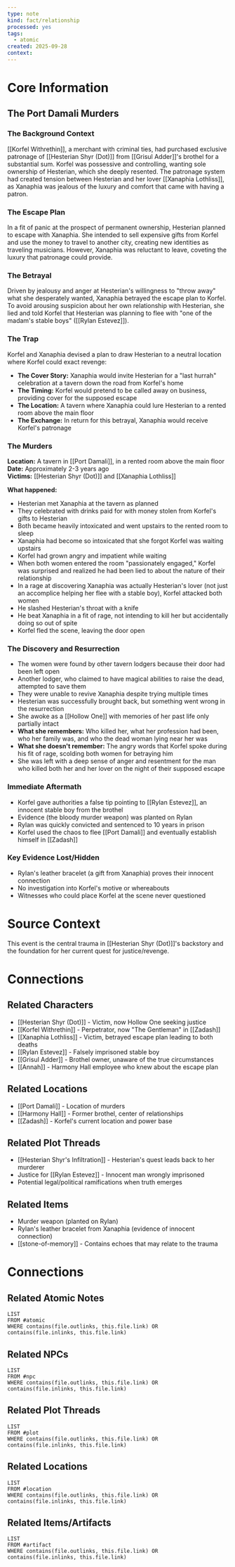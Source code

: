 ```yaml
---
type: note
kind: fact/relationship
processed: yes
tags:
  - atomic
created: 2025-09-28
context:
---
```

# Core Information

## The Port Damali Murders

### **The Background Context**

[[Korfel Withrethin]], a merchant with criminal ties, had purchased exclusive patronage of [[Hesterian Shyr (Dot)]] from [[Grisul Adder]]'s brothel for a substantial sum. Korfel was possessive and controlling, wanting sole ownership of Hesterian, which she deeply resented. The patronage system had created tension between Hesterian and her lover [[Xanaphia Lothliss]], as Xanaphia was jealous of the luxury and comfort that came with having a patron.

### **The Escape Plan**

In a fit of panic at the prospect of permanent ownership, Hesterian planned to escape with Xanaphia. She intended to sell expensive gifts from Korfel and use the money to travel to another city, creating new identities as traveling musicians. However, Xanaphia was reluctant to leave, coveting the luxury that patronage could provide.

### **The Betrayal**

Driven by jealousy and anger at Hesterian's willingness to "throw away" what she desperately wanted, Xanaphia betrayed the escape plan to Korfel. To avoid arousing suspicion about her own relationship with Hesterian, she lied and told Korfel that Hesterian was planning to flee with "one of the madam's stable boys" ([[Rylan Estevez]]).

### **The Trap**

Korfel and Xanaphia devised a plan to draw Hesterian to a neutral location where Korfel could exact revenge:

- **The Cover Story:** Xanaphia would invite Hesterian for a "last hurrah" celebration at a tavern down the road from Korfel's home
- **The Timing:** Korfel would pretend to be called away on business, providing cover for the supposed escape
- **The Location:** A tavern where Xanaphia could lure Hesterian to a rented room above the main floor
- **The Exchange:** In return for this betrayal, Xanaphia would receive Korfel's patronage

### **The Murders**

**Location:** A tavern in [[Port Damali]], in a rented room above the main floor  
**Date:** Approximately 2-3 years ago  
**Victims:** [[Hesterian Shyr (Dot)]] and [[Xanaphia Lothliss]]

**What happened:**

- Hesterian met Xanaphia at the tavern as planned
- They celebrated with drinks paid for with money stolen from Korfel's gifts to Hesterian
- Both became heavily intoxicated and went upstairs to the rented room to sleep
- Xanaphia had become so intoxicated that she forgot Korfel was waiting upstairs
- Korfel had grown angry and impatient while waiting
- When both women entered the room "passionately engaged," Korfel was surprised and realized he had been lied to about the nature of their relationship
- In a rage at discovering Xanaphia was actually Hesterian's lover (not just an accomplice helping her flee with a stable boy), Korfel attacked both women
- He slashed Hesterian's throat with a knife
- He beat Xanaphia in a fit of rage, not intending to kill her but accidentally doing so out of spite
- Korfel fled the scene, leaving the door open

### **The Discovery and Resurrection**

- The women were found by other tavern lodgers because their door had been left open
- Another lodger, who claimed to have magical abilities to raise the dead, attempted to save them
- They were unable to revive Xanaphia despite trying multiple times
- Hesterian was successfully brought back, but something went wrong in the resurrection
- She awoke as a [[Hollow One]] with memories of her past life only partially intact
- **What she remembers:** Who killed her, what her profession had been, who her family was, and who the dead woman lying near her was
- **What she doesn't remember:** The angry words that Korfel spoke during his fit of rage, scolding both women for betraying him
- She was left with a deep sense of anger and resentment for the man who killed both her and her lover on the night of their supposed escape

### **Immediate Aftermath**

- Korfel gave authorities a false tip pointing to [[Rylan Estevez]], an innocent stable boy from the brothel
- Evidence (the bloody murder weapon) was planted on Rylan
- Rylan was quickly convicted and sentenced to 10 years in prison
- Korfel used the chaos to flee [[Port Damali]] and eventually establish himself in [[Zadash]]

### **Key Evidence Lost/Hidden**

- Rylan's leather bracelet (a gift from Xanaphia) proves their innocent connection
- No investigation into Korfel's motive or whereabouts
- Witnesses who could place Korfel at the scene never questioned

# Source Context

This event is the central trauma in [[Hesterian Shyr (Dot)]]'s backstory and the foundation for her current quest for justice/revenge.

# Connections

## Related Characters

- [[Hesterian Shyr (Dot)]] - Victim, now Hollow One seeking justice
- [[Korfel Withrethin]] - Perpetrator, now "The Gentleman" in [[Zadash]]
- [[Xanaphia Lothliss]] - Victim, betrayed escape plan leading to both deaths
- [[Rylan Estevez]] - Falsely imprisoned stable boy
- [[Grisul Adder]] - Brothel owner, unaware of the true circumstances
- [[Annah]] - Harmony Hall employee who knew about the escape plan

## Related Locations

- [[Port Damali]] - Location of murders
- [[Harmony Hall]] - Former brothel, center of relationships
- [[Zadash]] - Korfel's current location and power base

## Related Plot Threads

- [[Hesterian Shyr's Infiltration]] - Hesterian's quest leads back to her murderer
- Justice for [[Rylan Estevez]] - Innocent man wrongly imprisoned
- Potential legal/political ramifications when truth emerges

## Related Items

- Murder weapon (planted on Rylan)
- Rylan's leather bracelet from Xanaphia (evidence of innocent connection)
- [[stone-of-memory]] - Contains echoes that may relate to the trauma

# Connections

## Related Atomic Notes

```dataview
LIST
FROM #atomic
WHERE contains(file.outlinks, this.file.link) OR contains(file.inlinks, this.file.link)
```

## Related NPCs

```dataview
LIST
FROM #npc 
WHERE contains(file.outlinks, this.file.link) OR contains(file.inlinks, this.file.link)
```

## Related Plot Threads

```dataview
LIST
FROM #plot  
WHERE contains(file.outlinks, this.file.link) OR contains(file.inlinks, this.file.link)
```

## Related Locations

```dataview
LIST
FROM #location 
WHERE contains(file.outlinks, this.file.link) OR contains(file.inlinks, this.file.link)
```

## Related Items/Artifacts

```dataview
LIST
FROM #artifact 
WHERE contains(file.outlinks, this.file.link) OR contains(file.inlinks, this.file.link)
```